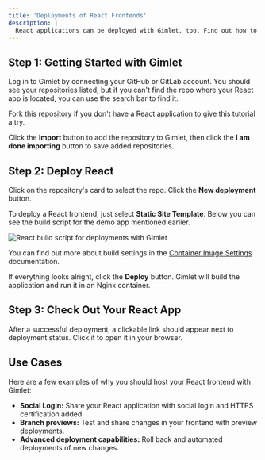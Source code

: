 ```yaml
---
title: 'Deployments of React Frontends'
description: |
  React applications can be deployed with Gimlet, too. Find out how to add HTTPS and social authentication, as well.
---
```


## Step 1: Getting Started with Gimlet

Log in to Gimlet by connecting your GitHub or GitLab account. You should see your repositories listed, but if you can't find the repo where your React app is located, you can use the search bar to find it.

Fork [this repository](https://github.com/gerimate/react-gimlet-test) if you don't have a React application to give this tutorial a try.

Click the **Import** button to add the repository to Gimlet, then click the **I am done importing** button to save added repositories.

## Step 2: Deploy React

Click on the repository's card to select the repo. Click the **New deployment** button.

To deploy a React frontend, just select **Static Site Template**. Below you can see the build script for the demo app mentioned earlier.

![React build script for deployments with Gimlet](/docs/screenshots/gimlet-io-react-deployment-settings.png)

You can find out more about build settings in the [Container Image Settings](/docs/deployment-settings/image-settings.md) documentation.

If everything looks alright, click the **Deploy** button. Gimlet will build the application and run it in an Nginx container.

## Step 3: Check Out Your React App

After a successful deployment, a clickable link should appear next to deployment status. Click it to open it in your browser.

## Use Cases

Here are a few examples of why you should host your React frontend with Gimlet:

- **Social Login:** Share your React application with social login and HTTPS certification added.
- **Branch previews:** Test and share changes in your frontend with preview deployments.
- **Advanced deployment capabilities:** Roll back and automated deployments of new changes.
